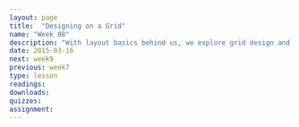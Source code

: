 ```yaml
---
layout: page
title:  "Designing on a Grid"
name: "Week 08"
description: "With layout basics behind us, we explore grid design and the use of CSS frameworks for rapid development."
date: 2015-03-16
next: week9
previous: week7
type: lesson
readings: 
downloads: 
quizzes: 
assignment: 
---
```

